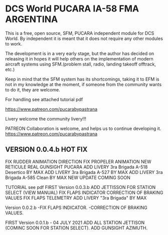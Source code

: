 # DCS World PUCARA IA-58 FMA ARGENTINA

This is a free, open source, SFM, PUCARA independent module for DCS World. By independent it is meant that it does not require any other modules to work.

The development is in a very early stage, but the author has decided on releasing it in hopes it will help others on the implementation of modern aircraft systems using SFM.(problem stall, radio, landing takeoff offtrack, etc.)

Keep in mind that the SFM system has its shortcomings, taking it to EFM is not in my knowledge at the moment, if someone from the community wants to do it, they are welcome.

For handling see attached tutorial pdf


https://www.patreon.com/pucarabypastrana

Livery welcome the community livery!!!

PATREON
Collaboration is welcome, and helps us to continue developing it.
https://www.patreon.com/pucarabypastrana

## VERSION 0.0.4.b HOT FIX
FIX RUDDER ANIMATION DIRECTION
FIX PROPELER ANIMATION 
NEW RETICULE REAL GUNSIGHT PUCARA
ADD LIVERY 3ra Brigada A-518 Desertico BY MAX
ADD LIVERY 3ra Brigada A-527 BY MAX
ADD LIVERY 3ra Brigada A-585 Clean BY MAX
NEW UPDATE COMING SOON 


TUTORIAL see pdf
FIRST Version 0.0.3.b 
ADD JETTISSON FOR STATION SELECT (VIEW MANUAL)
FIX FLAPS INDICATOR
CORRECTION OF BRAKING VALUES
FIX FLAPS TELEMETRY
ADD LIVERY "3ra Brigada" BY MAX

Version 0.0.2.b 
-FIX FLAPS INDICATOR.
-CORRECTION OF BRAKING VALUES.


FIRST Version 0.0.1.b - 04 JULY 2021
ADD ALL STATION JETTISON (COMINC SOON FOR STATION SELECT).
ADD GUNSIGHT AZIMUTH.







